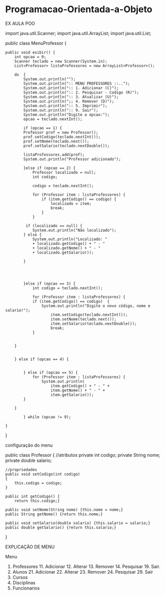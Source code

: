# Programacao-Orientada-a-Objeto

EX AULA POO

import java.util.Scanner;
import java.util.ArrayList;
import java.util.List;

public class MenuProfessor {
    
   
    public void exibir() {
        int opcao = 0;
        Scanner teclado = new Scanner(System.in);
        List<Professor> listaProfessores = new ArrayList<Professor>();
    
        do  {
            System.out.println(""); 
            System.out.println(":: MENU PROFESSORES ::..");
            System.out.println(":: 1. Adicionar (C)");   
            System.out.println(":: 2. Pesquisar - Codigo (R)");    
            System.out.println(":: 3. Atualizar (U)");
            System.out.println(";; 4. Remover (D)");
            System.out.println(":: 5. Imprimir");
            System.out.println(":: 9. Sair");
            System.out.println("Digite a opcao:");
            opcao = teclado.nextInt();    
           
            if (opcao == 1) {
            Professor prof = new Professor();
            prof.setCodigo(teclado.nextInt());
            prof.setNome(teclado.next());
            prof.setSalario(teclado.nextDouble());
                                                          
            listaProfessores.add(prof);
            System.out.println("Professor adicionado");
               
            }else if (opcao == 2) {
                Professor localizado = null;
                int codigo;
            
                codigo = teclado.nextInt();
        
                for (Professor item : listaProfessores) {
                    if (item.getCodigo() == codigo) {
                        localizado = item;
                        break;
                    }
                }
            
             if (localizado == null) {
                System.out.println("Não localizado");              
            } else {
                System.out.println("Localizado: "
                + localizado.getCodigo() + " - "
                + localizado.getNome() + " - "
                + localizado.getSalario());
                          
            }    
            
            
            
            
            }else if (opcao == 3) {
                int codigo = teclado.nextInt();
             
                for (Professor item : listaProfessores) {
                if (item.getCodigo() == codigo)  {
                    System.out.println("Digite o novo código, nome e salario!");
                        item.setCodigo(teclado.nextInt());
                        item.setNome(teclado.next()); 
                        item.setSalario(teclado.nextDouble());
                        break;
                }    
            
        
        } 
            
        
        } else if (opcao == 4) {           
        
        
            } else if (opcao == 5) {
                for (Professor item : listaProfessores) {
                    System.out.println(
                        item.getCodigo() + " - " +
                        item.getNome() + " - " +
                        item.getSalario());
            }    
                
        }    
        
            } while (opcao != 9);

    }                
}                              
     
               
configuração do menu 

public class Professor {
    //atributos
    private int codigo;
    private String nome;
    private double salario;

    //propriedades
    public void setCodigo(int codigo) 
    {
        this.codigo = codigo;
    }

    public int getCodigo() {
        return this.codigo;}
        
    public void setNome(String nome) {this.nome = nome;}
    public String getNome() {return this.nome;}
    
    public void setSalario(double salario) {this.salario = salario;}
    public double getSalario() {return this.salario;}
    
    
}

EXPLICAÇÃO DE MENU

Menu
1. Professores
	11. Adicionar
	12. Alterar
	13. Remover
	14. Pesquisar
	19. Sair.
2. Alunos
	21. Adicionar
	22. Alterar
	23. Remover
	24. Pesquisar
	29. Sair
3. Cursos
4. Disciplinas
5. Funcionarios
            

    
